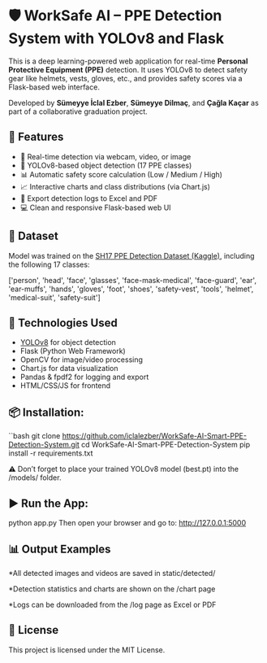 # 🛡️ WorkSafe AI – PPE Detection System with YOLOv8 and Flask

This is a deep learning-powered web application for real-time **Personal Protective Equipment (PPE)** detection. It uses YOLOv8 to detect safety gear like helmets, vests, gloves, etc., and provides safety scores via a Flask-based web interface.

Developed by **Sümeyye İclal Ezber**, **Sümeyye Dilmaç**, and **Çağla Kaçar** as part of a collaborative graduation project.



## 🚀 Features

- 🎥 Real-time detection via webcam, video, or image
- 🧠 YOLOv8-based object detection (17 PPE classes)
- 📊 Automatic safety score calculation (Low / Medium / High)
- 📈 Interactive charts and class distributions (via Chart.js)
- 📄 Export detection logs to Excel and PDF
- 💻 Clean and responsive Flask-based web UI


## 📂 Dataset

Model was trained on the [SH17 PPE Detection Dataset (Kaggle)](https://www.kaggle.com/datasets), including the following 17 classes:

['person', 'head', 'face', 'glasses', 'face-mask-medical', 'face-guard',
'ear', 'ear-muffs', 'hands', 'gloves', 'foot', 'shoes',
'safety-vest', 'tools', 'helmet', 'medical-suit', 'safety-suit']




## 🧰 Technologies Used

- [YOLOv8](https://github.com/ultralytics/ultralytics) for object detection
- Flask (Python Web Framework)
- OpenCV for image/video processing
- Chart.js for data visualization
- Pandas & fpdf2 for logging and export
- HTML/CSS/JS for frontend



## 📦 Installation:

``bash
git clone https://github.com/iclalezber/WorkSafe-AI-Smart-PPE-Detection-System.git
cd WorkSafe-AI-Smart-PPE-Detection-System
pip install -r requirements.txt

⚠️ Don’t forget to place your trained YOLOv8 model (best.pt) into the /models/ folder.



## ▶️ Run the App:
python app.py
Then open your browser and go to:
http://127.0.0.1:5000



## 📊 Output Examples
*All detected images and videos are saved in static/detected/

*Detection statistics and charts are shown on the /chart page

*Logs can be downloaded from the /log page as Excel or PDF



## 📜 License
This project is licensed under the MIT License.
